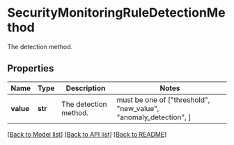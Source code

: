 # SecurityMonitoringRuleDetectionMethod

The detection method.

## Properties
Name | Type | Description | Notes
------------ | ------------- | ------------- | -------------
**value** | **str** | The detection method. |  must be one of ["threshold", "new_value", "anomaly_detection", ]

[[Back to Model list]](README.md#documentation-for-models) [[Back to API list]](README.md#documentation-for-api-endpoints) [[Back to README]](README.md)


